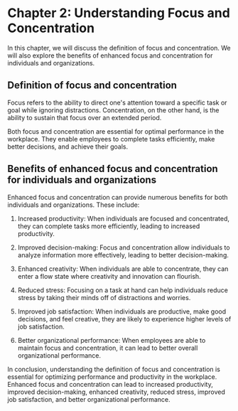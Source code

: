 Chapter 2: Understanding Focus and Concentration
================================================

In this chapter, we will discuss the definition of focus and concentration. We will also explore the benefits of enhanced focus and concentration for individuals and organizations.

Definition of focus and concentration
-------------------------------------

Focus refers to the ability to direct one's attention toward a specific task or goal while ignoring distractions. Concentration, on the other hand, is the ability to sustain that focus over an extended period.

Both focus and concentration are essential for optimal performance in the workplace. They enable employees to complete tasks efficiently, make better decisions, and achieve their goals.

Benefits of enhanced focus and concentration for individuals and organizations
------------------------------------------------------------------------------

Enhanced focus and concentration can provide numerous benefits for both individuals and organizations. These include:

1. Increased productivity: When individuals are focused and concentrated, they can complete tasks more efficiently, leading to increased productivity.

2. Improved decision-making: Focus and concentration allow individuals to analyze information more effectively, leading to better decision-making.

3. Enhanced creativity: When individuals are able to concentrate, they can enter a flow state where creativity and innovation can flourish.

4. Reduced stress: Focusing on a task at hand can help individuals reduce stress by taking their minds off of distractions and worries.

5. Improved job satisfaction: When individuals are productive, make good decisions, and feel creative, they are likely to experience higher levels of job satisfaction.

6. Better organizational performance: When employees are able to maintain focus and concentration, it can lead to better overall organizational performance.

In conclusion, understanding the definition of focus and concentration is essential for optimizing performance and productivity in the workplace. Enhanced focus and concentration can lead to increased productivity, improved decision-making, enhanced creativity, reduced stress, improved job satisfaction, and better organizational performance.
